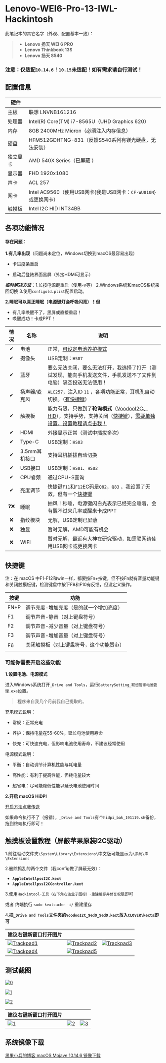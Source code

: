 # Lenovo-WEI6-Pro-13-IWL-Hackintosh
此笔记本的其它名字（外观、配置基本一致）：

> - **Lenovo 扬天 WEI 6 PRO**
> - **Lenovo Thinkbook 13S**
> - **Lenovo 扬天 S540**

### **注意：仅适配`10.14.6`！`10.15`未适配！如有需求请自行测试！**

## 配置信息

| 硬件     |                                                              |
| -------- | ------------------------------------------------------------ |
| 主板     | 联想 LNVNB161216                                             |
| 处理器   | Intel(R) Core(TM) i7-8565U（UHD Graphics 620）               |
| 内存     | 8GB 2400MHz Micron（必须注入内存信息）                       |
| 硬盘     | HFM512GDHTNG-831（反馈S540系列有镁光硬盘，无法安装）         |
| 独立显卡 | AMD 540X Series（已屏蔽 ）                                   |
| 显示器   | FHD 1920x1080                                                |
| 声卡     | ACL 257                                                      |
| 网卡     | Intel AC9560（使用USB网卡{我是USB网卡：`CF-WU810N`}或更换网卡） |
| 触摸板   | Intel I2C HID INT34BB                                        |

## 各项功能情况

#### 存在问题：

**1.有几率出现**（问题尚未定位，Windows切换到macOS最容易出现）
- 卡进度条重启

- 启动后登陆界面黑屏（外接HDMI可显示）

***临时解决方法***：1.长按电源键重启（使用-v等） 2.Windows系统和macOS系统来回切换 3.使用`configold.plist`配置启动。

**2.睡眠可以真正睡眠（电源键灯会呼吸闪亮）！但**

- 有几率唤醒不了，黑屏或直接重启！
- 唤醒成功！卡成PPT！

| 情况 | 名称          | 说明                                                         |
| :--: | ------------- | ------------------------------------------------------------ |
|  ✔   | 电池          | 正常，[可设定电池养护模式](#可能你需要开启这些功能)          |
|  ✔   | 摄像头        | USB定制：`HS07`                                              |
|  ✔   | 蓝牙          | 要么无法关闭，要么无法打开，我选择了打开（测试发现，能向手机发送文件，手机发送不了文件到电脑）隔空投送无法使用！ |
|  ✔   | 扬声器/麦克风 | `ALC257`，注入ID `11` ，各项功能正常，耳机孔自动切换。（[有快捷键](#快捷键)） |
|  ✔   | 触摸板        | 能力有限，只做到了**轮询模式**（[VoodooI2C、HID](https://github.com/alexandred/VoodooI2C/releases)），支持手势，支持关闭（[快捷键](#快捷键)），[需要单独设置，设置教程请点击我！](#触摸板设置教程) |
|  ✔   | HDMI          | 外接显示正常（测试中插拔多次）                               |
|  ✔   | Type-C        | USB定制：`HS03`                                              |
|  ✔   | 3.5mm耳机接口 | 支持耳机插拔自动切换                                         |
|  ✔   | USB接口       | USB定制：`HS01`、`HS02`                                      |
|  ✔   | CPU睿频       | 通过CPU-S查询                                                |
|  ✔   | 亮度调节      | 快捷键`F11`和`F12`EC码是`Q82`，`Q83` ，我设置了无效，但有一个[快捷键](#快捷键) |
|  ❓❌  | 睡眠          | 抽风！秒睡，电源键闪白光表示已经完全睡着，会有醒不过来几率或醒来卡成PPT |
|  ❌   | 指纹模块      | 无解，USB定制已屏蔽                                          |
|  ❌   | 独显          | 暂时无解，AMD可能有机会                                      |
|  ❌   | WIFI          | 暂时无解，最近有大神在研究驱动，如需联网请使用USB网卡或更换网卡 |

## 快捷键

注：在 macOS 中F1-F12和win一样，都要按Fn+按键，但不按Fn就有音量功能键和关闭触摸板键，检测键盘中按下F9和F10有反馈，但没定义操作。

| 按键 | 功能                                    |
| ---- | --------------------------------------- |
| FN+P | 调节亮度-增加亮度（是的就一个增加亮度） |
| F1   | 调节声音-静音（对上键盘符号）           |
| F2   | 调节声音-减少音量（对上键盘符号）       |
| F3   | 调节声音-增加音量（对上键盘符号）       |
| F6   | 关闭触摸板（对上键盘符号，这个功能赞👍） |

### 可能你需要开启这些功能

**1.设置电池、电源模式**

进入Windows系统打开`_Drive and Tools`，运行`BatterySetting_联想管家电池管理.exe`设置。

> 程序来自我几个月前我自己提取的。

充电模式说明：

- 常规：正常充电

- 养护：保持电量在55-60%，延长电池使用寿命

- 快充：可快速充电，但影响电池使用寿命，不建议经常使用

电源模式说明：

- 平衡：自动调节计算机性能与耗电量

- 高性能：有利于提高性能，但耗电量较大

- 超省电：尽可能降低性能以延长电池使用时间

**2.开启 macOS HiDPI**

[开启方法点我传送](https://github.com/xzhih/one-key-hidpi/blob/master/README-zh.md)

如果命令执行不了（报错），`_Drive and Tools`有个`hidpi_bak_191119.sh`备份，拖到终端执行即可！



## 触摸板设置教程（屏蔽苹果原装I2C驱动）

1.前往驱动文件夹`\System\Library\Extensions\`中文版可能显示为`\系统\库\Extensions`

2.删除捣乱的两个文件（我config做了屏蔽无效）：

- **`AppleIntellpssI2C.kext`**
- **`AppleIntellpssI2CController.kext`**

3.使用`Hackintool`-`工具（右下角右边盒子图标）`-`重建缓存并修复权限`即可

或者 终端执行 `sudo kextcache -i/` 重建缓存

4.**把`_Drive and Tools`文件夹的`VoodooI2C_9ed8_9ed9.kext`放入`CLOVER\kexts`即可**

| 建议右键新窗口打开图片                                       |                                                              |                                                              |
| ------------------------------------------------------------ | ------------------------------------------------------------ | ------------------------------------------------------------ |
| [![Trackpad1](https://github.com/Tamshen/Lenovo-WEI6-Pro-13-IWL-Hackintosh/raw/master/_images/Trackpad%20(1).png)](https://tva2.sinaimg.cn/large/006bfoyggy1gc1wl59dh0j31hc0u0qv6.jpg) | [![Trackpad2](https://github.com/Tamshen/Lenovo-WEI6-Pro-13-IWL-Hackintosh/raw/master/_images/Trackpad%20(2).png)](https://tva4.sinaimg.cn/large/006bfoyggy1gc1wl6ey6ej31hc0u07wh.jpg) | [![Trackpad3](https://github.com/Tamshen/Lenovo-WEI6-Pro-13-IWL-Hackintosh/raw/master/_images/Trackpad%20(3).png)](https://tva3.sinaimg.cn/large/006bfoyggy1gc1wl6uaivj31hc0u0e82.jpg) |
| [![Trackpad4](https://github.com/Tamshen/Lenovo-WEI6-Pro-13-IWL-Hackintosh/raw/master/_images/Trackpad%20(4).png)](https://tva4.sinaimg.cn/large/006bfoyggy1gc1wl7bug0j31hc0u0hdu.jpg) | [![Trackpad5](https://github.com/Tamshen/Lenovo-WEI6-Pro-13-IWL-Hackintosh/raw/master/_images/Trackpad%20(5).png)](https://tvax1.sinaimg.cn/large/006bfoyggy1gc1wl7tim7j31hc0u0hdu.jpg) |                                                              |




## 测试截图

[![0](https://github.com/Tamshen/Lenovo-WEI6-Pro-13-IWL-Hackintosh/raw/master/_images/screenshot.png)](https://tvax1.sinaimg.cn/large/006bfoyggy1gc1wl4t65aj31hc0u0qv5.jpg)

[![1](https://github.com/Tamshen/Lenovo-WEI6-Pro-13-IWL-Hackintosh/raw/master/_images/pic1.png)](https://tvax3.sinaimg.cn/large/006bfoyggy1gc1wl3rccrj31hc0u0kjl.jpg)

[![2](https://github.com/Tamshen/Lenovo-WEI6-Pro-13-IWL-Hackintosh/raw/master/_images/pic2.png)](https://tvax4.sinaimg.cn/large/006bfoyggy1gc1wl4drwqj31hc0u0b2a.jpg)



| 建议右键新窗口打开图片                                       |                                                              |                                                              |
| ------------------------------------------------------------ | ------------------------------------------------------------ | ------------------------------------------------------------ |
| [![1](https://github.com/Tamshen/Lenovo-WEI6-Pro-13-IWL-Hackintosh/raw/master/_images/bluetooth%20(1).png)](https://tvax1.sinaimg.cn/large/006bfoyggy1gc1wl8f27gj3280190u0z.jpg) | [![2](https://github.com/Tamshen/Lenovo-WEI6-Pro-13-IWL-Hackintosh/raw/master/_images/bluetooth%20(2).png)](https://tva4.sinaimg.cn/large/006bfoyggy1gc1wl1z59hj32801904qs.jpg) | [![3](https://github.com/Tamshen/Lenovo-WEI6-Pro-13-IWL-Hackintosh/raw/master/_images/bluetooth%20(1).png)](https://tva3.sinaimg.cn/large/006bfoyggy1gc1wl30o3qj3280190e84.jpg) |



## 系统镜像下载

[黑果小兵的博客 macOS Mojave 10.14.6 镜像下载](https://blog.daliansky.net/macOS-Mojave-10.14.6-18G87-Release-version-with-Clover-5033-original-image.html#10146-18g87-下载链接)
